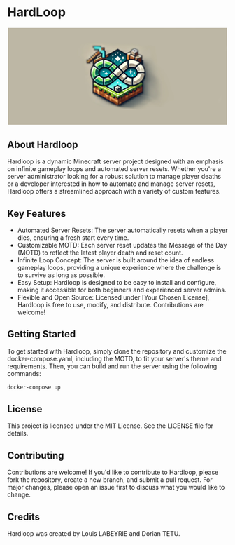 # HardLoop


<p align="center">
    <img width="500" alt="horz - dark" src="./HardLoop_Logo.webp">
</p>

## About Hardloop
Hardloop is a dynamic Minecraft server project designed with an emphasis on infinite gameplay loops and automated server resets. Whether you're a server administrator looking for a robust solution to manage player deaths or a developer interested in how to automate and manage server resets, Hardloop offers a streamlined approach with a variety of custom features.

## Key Features
- Automated Server Resets: The server automatically resets when a player dies, ensuring a fresh start every time.
- Customizable MOTD: Each server reset updates the Message of the Day (MOTD) to reflect the latest player death and reset count.
- Infinite Loop Concept: The server is built around the idea of endless gameplay loops, providing a unique experience where the challenge is to survive as long as possible.
- Easy Setup: Hardloop is designed to be easy to install and configure, making it accessible for both beginners and experienced server admins.
- Flexible and Open Source: Licensed under [Your Chosen License], Hardloop is free to use, modify, and distribute. Contributions are welcome!

## Getting Started
To get started with Hardloop, simply clone the repository and customize the docker-compose.yaml, including the MOTD, to fit your server's theme and requirements.
Then, you can build and run the server using the following commands:

```bash
docker-compose up
```

## License
This project is licensed under the MIT License. See the LICENSE file for details.

## Contributing
Contributions are welcome! If you'd like to contribute to Hardloop, please fork the repository, create a new branch, and submit a pull request. For major changes, please open an issue first to discuss what you would like to change.

## Credits
Hardloop was created by Louis LABEYRIE and Dorian TETU.
